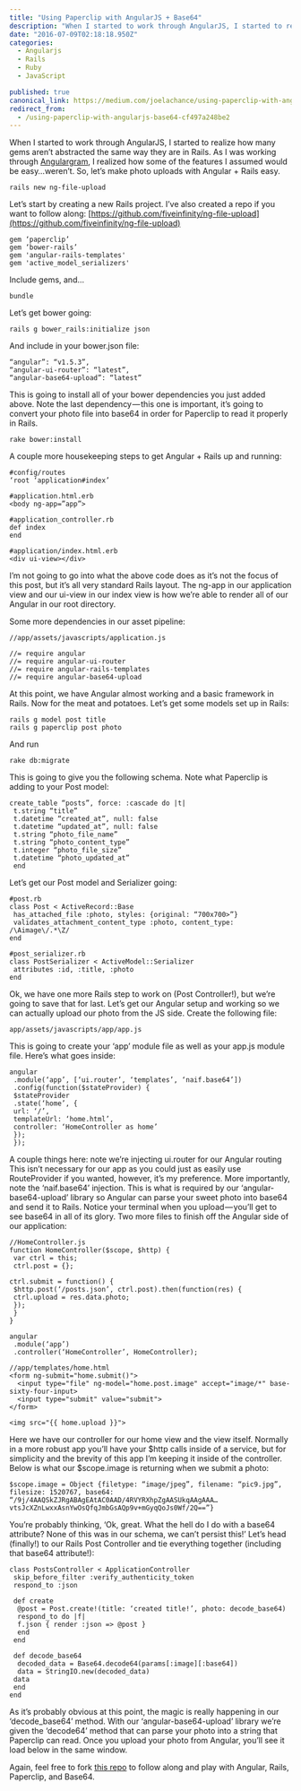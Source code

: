 ```yaml
---
title: "Using Paperclip with AngularJS + Base64"
description: "When I started to work through AngularJS, I started to realize how many gems aren’t abstracted the same way they are in Rails. As I was working through Angulargram, I realized how some of the…"
date: "2016-07-09T02:18:18.950Z"
categories:
  - Angularjs
  - Rails
  - Ruby
  - JavaScript

published: true
canonical_link: https://medium.com/joelachance/using-paperclip-with-angularjs-base64-cf497a248be2
redirect_from:
  - /using-paperclip-with-angularjs-base64-cf497a248be2
---
```


When I started to work through AngularJS, I started to realize how many gems aren’t abstracted the same way they are in Rails. As I was working through [Angulargram](http://angulargram.herokuapp.com/#/), I realized how some of the features I assumed would be easy…weren’t. So, let’s make photo uploads with Angular + Rails easy.

```
rails new ng-file-upload
```

Let’s start by creating a new Rails project. I’ve also created a repo if you want to follow along: [https://github.com/fiveinfinity/ng-file-upload](https://github.com/fiveinfinity/ng-file-upload)

```
gem ‘paperclip’
gem ‘bower-rails’
gem 'angular-rails-templates'
gem 'active_model_serializers'
```

Include gems, and…

```
bundle
```

Let’s get bower going:

```
rails g bower_rails:initialize json
```

And include in your bower.json file:

```
“angular”: “v1.5.3”,
“angular-ui-router”: “latest”,
“angular-base64-upload”: “latest”
```

This is going to install all of your bower dependencies you just added above. Note the last dependency — this one is important, it’s going to convert your photo file into base64 in order for Paperclip to read it properly in Rails.

```
rake bower:install
```

A couple more housekeeping steps to get Angular + Rails up and running:

```
#config/routes
‘root ‘application#index’

#application.html.erb
<body ng-app=”app”>

#application_controller.rb
def index
end

#application/index.html.erb
<div ui-view></div>
```

I’m not going to go into what the above code does as it’s not the focus of this post, but it’s all very standard Rails layout. The ng-app in our application view and our ui-view in our index view is how we’re able to render all of our Angular in our root directory.

Some more dependencies in our asset pipeline:

```
//app/assets/javascripts/application.js

//= require angular
//= require angular-ui-router
//= require angular-rails-templates
//= require angular-base64-upload
```

At this point, we have Angular almost working and a basic framework in Rails. Now for the meat and potatoes. Let’s get some models set up in Rails:

```
rails g model post title
rails g paperclip post photo
```

And run

```
rake db:migrate
```

This is going to give you the following schema. Note what Paperclip is adding to your Post model:

```
create_table “posts”, force: :cascade do |t|
 t.string “title”
 t.datetime “created_at”, null: false
 t.datetime “updated_at”, null: false
 t.string “photo_file_name”
 t.string “photo_content_type”
 t.integer “photo_file_size”
 t.datetime “photo_updated_at”
 end
```

Let’s get our Post model and Serializer going:

```
#post.rb
class Post < ActiveRecord::Base
 has_attached_file :photo, styles: {original: “700x700>”}
 validates_attachment_content_type :photo, content_type:     /\Aimage\/.*\Z/
end

#post_serializer.rb
class PostSerializer < ActiveModel::Serializer
 attributes :id, :title, :photo
end
```

Ok, we have one more Rails step to work on (Post Controller!), but we’re going to save that for last. Let’s get our Angular setup and working so we can actually upload our photo from the JS side. Create the following file:

```
app/assets/javascripts/app/app.js
```

This is going to create your ‘app’ module file as well as your app.js module file. Here’s what goes inside:

```
angular
 .module(‘app’, [‘ui.router’, ‘templates’, ‘naif.base64’])
 .config(function($stateProvider) {
 $stateProvider
 .state(‘home’, {
 url: ‘/’,
 templateUrl: ‘home.html’,
 controller: ‘HomeController as home’
 });
 });
```

A couple things here: note we’re injecting ui.router for our Angular routing This isn’t necessary for our app as you could just as easily use RouteProvider if you wanted, however, it’s my preference. More importantly, note the ‘naif.base64’ injection. This is what is required by our ‘angular-base64-upload’ library so Angular can parse your sweet photo into base64 and send it to Rails. Notice your terminal when you upload — you’ll get to see base64 in all of its glory. Two more files to finish off the Angular side of our application:

```
//HomeController.js
function HomeController($scope, $http) {
 var ctrl = this;
 ctrl.post = {};

ctrl.submit = function() {
 $http.post(‘/posts.json’, ctrl.post).then(function(res) {
 ctrl.upload = res.data.photo;
 });
 }
}

angular
 .module(‘app’)
 .controller(‘HomeController’, HomeController);

//app/templates/home.html
<form ng-submit="home.submit()">
  <input type="file" ng-model="home.post.image" accept="image/*" base-sixty-four-input>
  <input type="submit" value="submit">
</form>

<img src="{{ home.upload }}">
```

Here we have our controller for our home view and the view itself. Normally in a more robust app you’ll have your $http calls inside of a service, but for simplicity and the brevity of this app I’m keeping it inside of the controller. Below is what our $scope.image is returning when we submit a photo:

```
$scope.image = Object {filetype: “image/jpeg”, filename: “pic9.jpg”, filesize: 1520767, base64: “/9j/4AAQSkZJRgABAgEAtAC0AAD/4RVYRXhpZgAASUkqAAgAAA…vtsJcXZnLwxxAsnYwOsQfqJmbGsAQp9v+mGyqQoJs0Wf/2Q==”}
```

You’re probably thinking, ‘Ok, great. What the hell do I do with a base64 attribute? None of this was in our schema, we can’t persist this!’ Let’s head (finally!) to our Rails Post Controller and tie everything together (including that base64 attribute!):

```
class PostsController < ApplicationController
 skip_before_filter :verify_authenticity_token
 respond_to :json

 def create
  @post = Post.create!(title: ‘created title!’, photo: decode_base64)
  respond_to do |f|
  f.json { render :json => @post }
  end
 end

 def decode_base64
  decoded_data = Base64.decode64(params[:image][:base64])
  data = StringIO.new(decoded_data)
 data
 end
end
```

As it’s probably obvious at this point, the magic is really happening in our ‘decode\_base64’ method. With our ‘angular-base64-upload’ library we’re given the ‘decode64’ method that can parse your photo into a string that Paperclip can read. Once you upload your photo from Angular, you’ll see it load below in the same window.

Again, feel free to fork [this repo](https://github.com/fiveinfinity/ng-file-upload) to follow along and play with Angular, Rails, Paperclip, and Base64.
